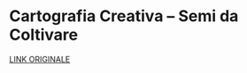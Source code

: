 # Cartografia Creativa – Semi da Coltivare

[LINK ORIGINALE](https://chatgpt.com/c/68bef1aa-8768-832d-9bb6-a3c1ae406c8d)
